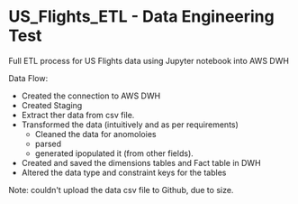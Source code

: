 # US_Flights_ETL - Data Engineering Test
Full ETL process for US Flights data using Jupyter notebook into AWS DWH

Data Flow:
- Created the connection to AWS DWH
- Created Staging
- Extract ther data from csv file.
- Transformed the data (intuitively and as per requirements)
	- Cleaned the data for anomoloies
	- parsed 
	- generated ipopulated it (from other fields).
- Created and saved the dimensions tables and Fact table in DWH
- Altered the data type and constraint keys for the tables

Note: couldn't upload the data csv file to Github, due to size.
